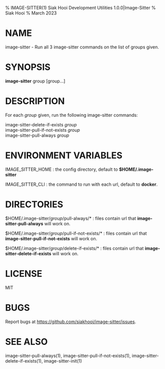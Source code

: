 % IMAGE-SITTER(1) Siak Hooi Development Utilities 1.0.0|Image-Sitter
% Siak Hooi
% March 2023

# NAME
image-sitter - Run all 3 image-sitter commands on the list of groups given.

# SYNOPSIS
**image-sitter** group [group...]

# DESCRIPTION
For each *group* given, run the following image-sitter commands:

image-sitter-delete-if-exists *group*\
image-sitter-pull-if-not-exists *group*\
image-sitter-pull-always *group*

# ENVIRONMENT VARIABLES
IMAGE_SITTER_HOME
: the config directory, default to **$HOME/.image-sitter**

IMAGE_SITTER_CLI
: the command to run with each url, default to **docker**.

# DIRECTORIES
$HOME/.image-sitter/*group*/pull-always/*
: files contain url that **image-sitter-pull-always** will work on.

$HOME/.image-sitter/*group*/pull-if-not-exists/*
: files contain url that **image-sitter-pull-if-not-exists** will work on.

$HOME/.image-sitter/*group*/delete-if-exists/*
: files contain url that **image-sitter-delete-if-exists** will work on.

# LICENSE
MIT

# BUGS
Report bugs at https://github.com/siakhooi/image-sitter/issues.

# SEE ALSO
image-sitter-pull-always(1), image-sitter-pull-if-not-exists(1), image-sitter-delete-if-exists(1), image-sitter-init(1)
